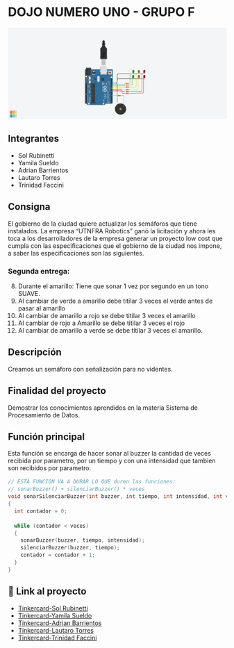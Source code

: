 # DOJO NUMERO UNO - GRUPO F

![Tinkercard](https://github.com/trinifaccini/dojo-uno/blob/main/img/DOJO-UNO-GRUPO-F-ENTREGA-UNO.png)

## Integrantes 
- Sol Rubinetti
- Yamila Sueldo
- Adrian Barrientos
- Lautaro Torres
- Trinidad Faccini

## Consigna
El gobierno de la ciudad quiere actualizar los semáforos que tiene instalados. La empresa  “UTNFRA Robotics” ganó la licitación y ahora les toca a los desarrolladores de la empresa generar  un proyecto low cost que cumpla con las especificaciones que el gobierno de la ciudad nos  impone, a saber las especificaciones son las siguientes. 

### Segunda entrega: 
8. Durante el amarillo: Tiene que sonar 1 vez por segundo en un tono SUAVE. 
9. Al cambiar de verde a amarillo debe titilar 3 veces el verde antes de pasar al amarillo
10. Al cambiar de amarillo a rojo se debe titilar 3 veces el amarillo
11. Al cambiar de rojo a Amarillo se debe titilar 3 veces el rojo
12. Al cambiar de amarillo a verde se debe titilar 3 veces el amarillo.

## Descripción

Creamos un semáforo con señalización para no videntes. 

## Finalidad del proyecto
Demostrar los conocimientos aprendidos en la materia Sistema de Procesamiento de Datos.

## Función principal

Esta función se encarga de hacer sonar al buzzer la cantidad de veces recibida por parametro, por un tiempo y con una intensidad que tambien
son recibidos por parametro. 

~~~ C++ 
// ESTA FUNCION VA A DURAR LO QUE duren las funciones: 
// sonarBuzzer() + silenciarBuzzer() * veces
void sonarSilenciarBuzzer(int buzzer, int tiempo, int intensidad, int veces)
{
  int contador = 0;
  
  while (contador < veces)
  {
    sonarBuzzer(buzzer, tiempo, intensidad);
    silenciarBuzzer(buzzer, tiempo);
    contador = contador + 1;
  }
}
~~~

## :robot: Link al proyecto
- [Tinkercard-Sol Rubinetti]()
- [Tinkercard-Yamila Sueldo]()
- [Tinkercard-Adrian Barrientos]()
- [Tinkercard-Lautaro Torres]()
- [Tinkercard-Trinidad Faccini](https://www.tinkercad.com/things/4z3mhxVozQW-dojo-uno-grupo-f-entrega-dos/editel?sharecode=w1-w-rqWAS2D5xQI_Y1ASwRkBqFLPSaJrfb6A1xqPrc)
